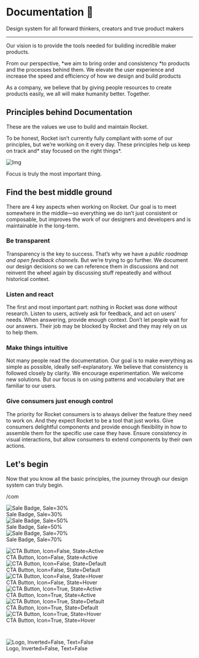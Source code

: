 
# Documentation 🚀

Design system for all forward thinkers, creators and true product makers

---

Our vision is to provide the tools needed for building incredible maker products.

From our perspective, *we aim to bring order and consistency *to products and the processes behind them. We elevate the user experience and increase the speed and efficiency of how we design and build products

As a company, we believe that by giving people resources to create products easily, we all will make humanity better. Together.

## Principles behind Documentation

These are the values we use to build and maintain Rocket.

To be honest, Rocket isn’t currently fully compliant with some of our principles, but we’re working on it every day. These principles help us keep on track and* stay focused on the right things*.

![Img](https://studio-assets.supernova.io/design-systems/14533/9289758a-6300-472a-bbc6-a57098081abf.jpeg?Expires=1990828800&Policy=eyJTdGF0ZW1lbnQiOlt7IlJlc291cmNlIjoiaHR0cHM6Ly9zdHVkaW8tYXNzZXRzLnN1cGVybm92YS5pby9kZXNpZ24tc3lzdGVtcy8xNDUzMy85Mjg5NzU4YS02MzAwLTQ3MmEtYmJjNi1hNTcwOTgwODFhYmYuanBlZyIsIkNvbmRpdGlvbiI6eyJEYXRlTGVzc1RoYW4iOnsiQVdTOkVwb2NoVGltZSI6MTk5MDgyODgwMH19fV19&Signature=E9DL6D-ZtS~4qaH18y5tnHC4gtpQUzZb85NmDFMuezn~MaWHPSumzBv6tXkxGqSgGyKh~9FaYnbfHkcJhU~4F~jdbuY70gbRxUpvnBtyCpz8o0mci-d2A9WoIZ3RGl11izD3c2WMfUaKhSaFlUw8cTGP-9vrqeUi58O2P4zYT9eAeyvOIFzQXgIgljhxiB9mIVU5a4j1vDL8ntJpagEZukKRskOgMrrB4LNQ-nRsvXFF7W5C5EkdoZPZf4jFxcQu2Yj6M9-bqNBXubYMsYYhEXqvqUOAnYVaE59E5PSSe43HKv2gp1ajSJ3ttHtTtCITO8Vyfh1FoTl03Z18ki8iZg__&Key-Pair-Id=APKAJGK34LCCAUR7N6LA)

Focus is truly the most important thing.

## Find the best middle ground

There are 4 key aspects when working on Rocket. Our goal is to meet somewhere in the middle—so everything we do isn’t just consistent or composable, but improves the work of our designers and developers and is maintainable in the long-term.

### Be transparent

Transparency is the key to success. That’s why we have a *public roadmap and open feedback channels*. But we’re trying to go further. We document our design decisions so we can reference them in discussions and not reinvent the wheel again by discussing stuff repeatedly and without historical context.

### Listen and react

The first and most important part: nothing in Rocket was done without research. Listen to users, actively ask for feedback, and act on users’ needs. When answering, provide enough context. Don’t let people wait for our answers. Their job may be blocked by Rocket and they may rely on us to help them.

### Make things intuitive

Not many people read the documentation. Our goal is to make everything as simple as possible, ideally self-explanatory. We believe that consistency is followed closely by clarity. We encourage experimentation. We welcome new solutions. But our focus is on using patterns and vocabulary that are familiar to our users.

### Give consumers just enough control

The priority for Rocket consumers is to always deliver the feature they need to work on. And they expect Rocket to be a tool that just works. Give consumers delightful components and provide enough flexibility in how to assemble them for the specific use case they have. Ensure consistency in visual interactions, but allow consumers to extend components by their own actions.

## Let's begin

Now that you know all the basic principles, the journey through our design system can truly begin.

/com

  
![Sale Badge, Sale=30%](https://studio-assets.supernova.io/design-systems/14533/b821faf3-1645-4bb8-bf2a-f26be012f9fa.png?Expires=1990828800&Policy=eyJTdGF0ZW1lbnQiOlt7IlJlc291cmNlIjoiaHR0cHM6Ly9zdHVkaW8tYXNzZXRzLnN1cGVybm92YS5pby9kZXNpZ24tc3lzdGVtcy8xNDUzMy9iODIxZmFmMy0xNjQ1LTRiYjgtYmYyYS1mMjZiZTAxMmY5ZmEucG5nIiwiQ29uZGl0aW9uIjp7IkRhdGVMZXNzVGhhbiI6eyJBV1M6RXBvY2hUaW1lIjoxOTkwODI4ODAwfX19XX0_&Signature=Xcobs7SA03ollwwpbKUVffUeOnEHV~9lUTXq7pTrseVup4OeJrtgxntUL6UrIFQUp61sP25IbXckuKQ81DaqdTgAoK6ENqFHjP~QxHMxQhA6aAcZ9~FDDUA5a88jjps2V3EG7PkhffN9dJWgt0dZtgWo-EhdYp8GcGjXosJIhQZauCnP3qloPNr0Lk1cuRF4rOgF56Uw-vOxFUwX82Zn74~BoKPRLt~7zEL5vTEOa39XKmb-MUDrq75aIbapZtuZrghH9GcuaY8u7f7l38K7RJ4tJXwXi7M~FhnISvWQOETGDv5H9QXhWvfs8FW3SunkPs5JX~4w84A5ytGlMUvqfg__&Key-Pair-Id=APKAJGK34LCCAUR7N6LA)  
Sale Badge, Sale=30%  
![Sale Badge, Sale=50%](https://studio-assets.supernova.io/design-systems/14533/ad661b15-b089-44e3-af0a-cd249cac595a.png?Expires=1990828800&Policy=eyJTdGF0ZW1lbnQiOlt7IlJlc291cmNlIjoiaHR0cHM6Ly9zdHVkaW8tYXNzZXRzLnN1cGVybm92YS5pby9kZXNpZ24tc3lzdGVtcy8xNDUzMy9hZDY2MWIxNS1iMDg5LTQ0ZTMtYWYwYS1jZDI0OWNhYzU5NWEucG5nIiwiQ29uZGl0aW9uIjp7IkRhdGVMZXNzVGhhbiI6eyJBV1M6RXBvY2hUaW1lIjoxOTkwODI4ODAwfX19XX0_&Signature=DTtHHyYZ~iqr2jTqq~g5jJXBH9X88SO0QvyIH0ki6OqnL85DcFLey2xuYy8f82jm4J0hfMx5H3f-OGdTzYTzm3gyouOOS2A84dYjONF1IjDC4muokQKXRO2mfIuOc~Bt0OvSfgf4UyCdTn6kvcfbnzvWIgccB6a5s4u1czbZnUff~~F8vNAoAL88Qj~VlRk1FwIi6gfdKER5vp6JmqyE8DCrNir24rdPEzndll~VdNAFGc-3lqfRTooMW3CEg4KIa0~t7Rw-DGfQTZRfFnxAW6Dr2jrPNegxnicW5y~MXLuJAgcD~hKXxxza4SwM9fwK5KdhROWJKOL0iWgUpploPA__&Key-Pair-Id=APKAJGK34LCCAUR7N6LA)  
Sale Badge, Sale=50%  
![Sale Badge, Sale=70%](https://studio-assets.supernova.io/design-systems/14533/d0095bbd-c50f-42c7-854f-c434aa14a41b.png?Expires=1990828800&Policy=eyJTdGF0ZW1lbnQiOlt7IlJlc291cmNlIjoiaHR0cHM6Ly9zdHVkaW8tYXNzZXRzLnN1cGVybm92YS5pby9kZXNpZ24tc3lzdGVtcy8xNDUzMy9kMDA5NWJiZC1jNTBmLTQyYzctODU0Zi1jNDM0YWExNGE0MWIucG5nIiwiQ29uZGl0aW9uIjp7IkRhdGVMZXNzVGhhbiI6eyJBV1M6RXBvY2hUaW1lIjoxOTkwODI4ODAwfX19XX0_&Signature=Ps5eQ0TEiND7SDqGroiipB-EgqAJJey12IqtPuBMC7gg7fMwt27SzD55ijIvRbFnMqXwmV8ud3mqLCh0IkX71ydrl5Ou-EKs-b2CMOdxtRkJ7sftF9d1rZsXjjH4ayAgonGDBXGzoMXVjPyHUh6PESZ6CFjtslTVfAFKw7QMTl4WVDaY16dzJ5mh5Vh~aURNZoxPiDIJGUe8yucVNv4hH49BoPU3N8SgPeeIWQmQ3F7nAgjAG17UQyi0W2fRQCH5aVxULEUlKodsi4TU0l5hVU21hv7UbCDmHeRGv1C6COzC2uhnshoF-mXjjeptQIn1pqzvtHNZ3s6P6S9RBwFN3w__&Key-Pair-Id=APKAJGK34LCCAUR7N6LA)  
Sale Badge, Sale=70%  


  
![CTA Button, Icon=False, State=Active](https://studio-assets.supernova.io/design-systems/14533/86c7ab04-090f-4171-844e-ab5f9b474e15.png?Expires=1990828800&Policy=eyJTdGF0ZW1lbnQiOlt7IlJlc291cmNlIjoiaHR0cHM6Ly9zdHVkaW8tYXNzZXRzLnN1cGVybm92YS5pby9kZXNpZ24tc3lzdGVtcy8xNDUzMy84NmM3YWIwNC0wOTBmLTQxNzEtODQ0ZS1hYjVmOWI0NzRlMTUucG5nIiwiQ29uZGl0aW9uIjp7IkRhdGVMZXNzVGhhbiI6eyJBV1M6RXBvY2hUaW1lIjoxOTkwODI4ODAwfX19XX0_&Signature=Er~gwF9JxRW~8nTkM14ddtpZKib1iH1AbCFgLN1eHVeN7whqm79dmegBRizTJjc9RKVJXS9y99rtcsEfg0DL~eag1N8QUl7hIxQSKEqIhcU5SpGDh~kfkEq4qo8dK70IME8KHq5zWecxE~w3ATWyIC0M154MUyc3EIGU3CVUN9OefM0eW-x3NP9L7C8NwllDp~ZT75-O3AvyM~-rvgBnfPJQof2wG8qf1hSkjEwPd9wcS~C9YJpQW1sogmEaZbD7jRWpamkNZBY26v9M7p2HF5rKCp~1c9i45CBH-ZKLLfsBfMN6t-XSkdVP3TSc1X2BbGXI2owFOP-8FXWWuhJyxQ__&Key-Pair-Id=APKAJGK34LCCAUR7N6LA)  
CTA Button, Icon=False, State=Active  
![CTA Button, Icon=False, State=Default](https://studio-assets.supernova.io/design-systems/14533/b239e0ed-ad39-4038-87e8-3d07fb381f06.png?Expires=1990828800&Policy=eyJTdGF0ZW1lbnQiOlt7IlJlc291cmNlIjoiaHR0cHM6Ly9zdHVkaW8tYXNzZXRzLnN1cGVybm92YS5pby9kZXNpZ24tc3lzdGVtcy8xNDUzMy9iMjM5ZTBlZC1hZDM5LTQwMzgtODdlOC0zZDA3ZmIzODFmMDYucG5nIiwiQ29uZGl0aW9uIjp7IkRhdGVMZXNzVGhhbiI6eyJBV1M6RXBvY2hUaW1lIjoxOTkwODI4ODAwfX19XX0_&Signature=VY-Fi5l23z9nXoZ-yFznD0lcMU~I2IQCEgh3AGe8DfuFyGJYZKGzsWynjJkla5hJHk0Lb4oKkREVx0J8gWeEoNwwRs78jee5q5h4ktINMwuAYDRzqnI9ATkMIot6shKxaK1z5~L-S~03FEEczNUdkP6BjxJp5ISHjKfBKaGfG~71bx0uP78~ca107jOE5q-0ew745ryvutsCdNsHNaRdkcLBUWc4yE0E5cORjkB7TCK~IDaUX9fYcEtbDDx3ume0X4PvoR6rfKxZ3UbBV5COX2Eic4-DLKW3kWa76RU6RdTu0UY2AyS9Jw5K1ozPXQwVBNSZ7mFHqQhKrW~Z4oHhzA__&Key-Pair-Id=APKAJGK34LCCAUR7N6LA)  
CTA Button, Icon=False, State=Default  
![CTA Button, Icon=False, State=Hover](https://studio-assets.supernova.io/design-systems/14533/3a5df59b-702f-4356-ab53-b2667e81b608.png?Expires=1990828800&Policy=eyJTdGF0ZW1lbnQiOlt7IlJlc291cmNlIjoiaHR0cHM6Ly9zdHVkaW8tYXNzZXRzLnN1cGVybm92YS5pby9kZXNpZ24tc3lzdGVtcy8xNDUzMy8zYTVkZjU5Yi03MDJmLTQzNTYtYWI1My1iMjY2N2U4MWI2MDgucG5nIiwiQ29uZGl0aW9uIjp7IkRhdGVMZXNzVGhhbiI6eyJBV1M6RXBvY2hUaW1lIjoxOTkwODI4ODAwfX19XX0_&Signature=TCSCdeINE1ekAjIPFnjRSSZkDQ2lCataC69UlnvPI~YUVOktCw54fQGfJoMmYQB~g0G2S2FkjDaXNjYn-kh8GsWwtvMrNjWuj6S4jlOgWBsC697zgvIRfhlNV6WOoMzSQCu2EU0OcL--ioH2rFttBYO8DnhrVFrY41zucQYAioZGLjViq7d6k8OtiaOITI0XHb43Bow1PK3ppk-snCosHbDUp5Fy72WJD1UyMWZR~oBQt-c17Jam496oVu82V8XFs-EU9d0XS-vJSE1DHEyN8SKlwByGTXf2Kfinxb9mM3qpiOWWcmbJfFD9U~WcU~rGBIiJWAFUMGPUO9c42CfXmw__&Key-Pair-Id=APKAJGK34LCCAUR7N6LA)  
CTA Button, Icon=False, State=Hover  
![CTA Button, Icon=True, State=Active](https://studio-assets.supernova.io/design-systems/14533/586ea1b3-254d-4440-add1-26ec41e2e92f.png?Expires=1990828800&Policy=eyJTdGF0ZW1lbnQiOlt7IlJlc291cmNlIjoiaHR0cHM6Ly9zdHVkaW8tYXNzZXRzLnN1cGVybm92YS5pby9kZXNpZ24tc3lzdGVtcy8xNDUzMy81ODZlYTFiMy0yNTRkLTQ0NDAtYWRkMS0yNmVjNDFlMmU5MmYucG5nIiwiQ29uZGl0aW9uIjp7IkRhdGVMZXNzVGhhbiI6eyJBV1M6RXBvY2hUaW1lIjoxOTkwODI4ODAwfX19XX0_&Signature=EjWFgru934Mf5FJi2ziDnS7Gyoz88klchFwCzZQJc8NpEDkVz3~xUxU5OUD0V68k83TEP5OK5PfM8CznAqyCM7f8b88doKxUa4RIDMaTg9XQ6-7AdauNIDncASa-T6chA4zGcHY8iTgstpmt43fdAkUnMTTFsfIfDd~T9GPK3vFapOrXQzA-O743D2Uv5Be1st0sgCmw9uSC7SnlP6tyvQ9r7MnSR3I4oCLCT2IwZU~dZWwLJPiGyKvTEnSI-4tZprRVJg0reH~3Gsqf34Q0hNtluZwRfIxIOrFBbKr4QiwdLzqqZh7kjqI3OqTI~MR9NstRlrKrHthaDynOP96E3Q__&Key-Pair-Id=APKAJGK34LCCAUR7N6LA)  
CTA Button, Icon=True, State=Active  
![CTA Button, Icon=True, State=Default](https://studio-assets.supernova.io/design-systems/14533/79fad057-c1a0-41ff-988d-8506f8fcb506.png?Expires=1990828800&Policy=eyJTdGF0ZW1lbnQiOlt7IlJlc291cmNlIjoiaHR0cHM6Ly9zdHVkaW8tYXNzZXRzLnN1cGVybm92YS5pby9kZXNpZ24tc3lzdGVtcy8xNDUzMy83OWZhZDA1Ny1jMWEwLTQxZmYtOTg4ZC04NTA2ZjhmY2I1MDYucG5nIiwiQ29uZGl0aW9uIjp7IkRhdGVMZXNzVGhhbiI6eyJBV1M6RXBvY2hUaW1lIjoxOTkwODI4ODAwfX19XX0_&Signature=ih4HbtTJ1NrJlJoxQPcNQeMfir0ybRFOHGUGO3tIFzATCDpMoQCXeTmvm1mwAMcGPDostss33uZdHaLceTFlLDNtZG2spprYKMkz~MR4Nb4-fewDqD8eupeFOZq93Djbtrs~usS5xXujHWWTsJdRHHPeZiaNiR91y-iNeLVaBcgHFbLVyiO6tm-qMmpH7BUtr4xlxpoR-apgoGjOqHHNHzr7BYE3sGYJvmitV3SEzIBp5Q18TElgiYOYdnvyp7cia0Bm7QHXOZ1U2D0Sfquo2Abq6E7QdXttbr~tqnuxwOrHnKhpNjiNs-Oi~FbhSipsf-nneUKqdbPJOyLVuixxEg__&Key-Pair-Id=APKAJGK34LCCAUR7N6LA)  
CTA Button, Icon=True, State=Default  
![CTA Button, Icon=True, State=Hover](https://studio-assets.supernova.io/design-systems/14533/397bb4ea-baca-4553-b120-f524edcb0b32.png?Expires=1990828800&Policy=eyJTdGF0ZW1lbnQiOlt7IlJlc291cmNlIjoiaHR0cHM6Ly9zdHVkaW8tYXNzZXRzLnN1cGVybm92YS5pby9kZXNpZ24tc3lzdGVtcy8xNDUzMy8zOTdiYjRlYS1iYWNhLTQ1NTMtYjEyMC1mNTI0ZWRjYjBiMzIucG5nIiwiQ29uZGl0aW9uIjp7IkRhdGVMZXNzVGhhbiI6eyJBV1M6RXBvY2hUaW1lIjoxOTkwODI4ODAwfX19XX0_&Signature=CtgCWScL8jneyCNVJgH4IhTPCFJGN~tyI-3SgNyy4Qu5QiyrUp0mMdXpBqFgBB6o4uyb-b1EDeYOp8Y4KbtlT8LxgcJNnzjJNep28lqLSAHN8p8WbiKLCT4eYneANKa4CnQVfYLitrmKcavd24UjbkIbxFVkEy85YQ~tSS-p9D8E9n2Hvfy250D3ItyfFokrOd8nymTnEfOvpqut5YPBt1z7O3Ib~81EpVB8QEiVptTP3kyVFlzPrGxzDEgTfc5s7O6I7FJ42B2JEJLpJulQH~09CCWsiOT88pH-4--10MwT-bQF9BuRu-~AnkEHlnv7Gaaviz-w7Pz8PQCMdANueQ__&Key-Pair-Id=APKAJGK34LCCAUR7N6LA)  
CTA Button, Icon=True, State=Hover  


```javascript  
  
```

  
![Logo, Inverted=False, Text=False](https://studio-assets.supernova.io/design-systems/14533/466befc9-48fb-4a3f-803f-394f6166bc81.png?Expires=1990828800&Policy=eyJTdGF0ZW1lbnQiOlt7IlJlc291cmNlIjoiaHR0cHM6Ly9zdHVkaW8tYXNzZXRzLnN1cGVybm92YS5pby9kZXNpZ24tc3lzdGVtcy8xNDUzMy80NjZiZWZjOS00OGZiLTRhM2YtODAzZi0zOTRmNjE2NmJjODEucG5nIiwiQ29uZGl0aW9uIjp7IkRhdGVMZXNzVGhhbiI6eyJBV1M6RXBvY2hUaW1lIjoxOTkwODI4ODAwfX19XX0_&Signature=WhSa49A2BQlf9Mtesw3QvhKRnwU76bGxGfbD2r7RAFG0nGf1VGFc0I3EnsI7A52wiEPsPnoi5H1RZEcu4H6NiNWYlE3AlRYH0LgRCqF2~5Qi0chlzqHUtCsa4FTwYuuoehxk7tQ3iT~9YY908JHZInS~SKRgyN161fKNbk~RJbkw16F8ebwTD9EGqJ~2-ZWx5jSmseVC7sY7ZtcnvULmjTfaQF~IIVF-nVqQPmNw2He1ZBmMx7XAwJP2nKiiY6UMuL2DpTxXgcxZbI16fSiorieeh2~jIaAW1PD7fbYMfdC2ZLUPl-I2~6hDmb4NLP-dlRPlKPbyy-N60GhTdMGhqg__&Key-Pair-Id=APKAJGK34LCCAUR7N6LA)  
Logo, Inverted=False, Text=False  


  
  

